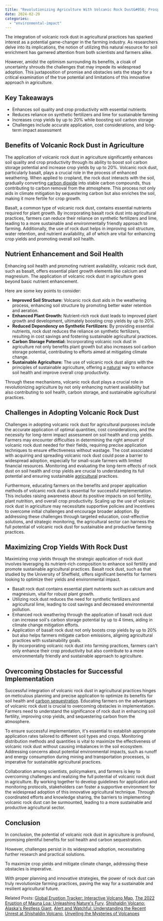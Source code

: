 ```yaml
---
title: "Revolutionizing Agriculture With Volcanic Rock Dust&#058; Prospects and Challenges"
date: 2024-02-29
categories: 
  - "environmental-impact"
---
```


The integration of volcanic rock dust in agricultural practices has sparked interest as a potential game-changer in the farming industry. As researchers delve into its implications, the notion of utilizing this natural resource for soil enrichment has garnered attention from both scientists and farmers alike.

However, amidst the optimism surrounding its benefits, a cloak of uncertainty shrouds the challenges that may impede its widespread adoption. This juxtaposition of promise and obstacles sets the stage for a critical examination of the true potential and limitations of this innovative approach in agriculture.

## Key Takeaways

- Enhances soil quality and crop productivity with essential nutrients
- Reduces reliance on synthetic fertilizers and lime for sustainable farming
- Increases crop yields by up to 20% while boosting soil carbon storage
- Challenges include accurate application, cost considerations, and long-term impact assessment

## Benefits of Volcanic Rock Dust in Agriculture

The application of volcanic rock dust in agriculture significantly enhances soil quality and crop productivity through its ability to boost soil carbon storage potential and increase crop yields by up to 20%. Volcanic rock dust, particularly basalt, plays a crucial role in the process of enhanced weathering. When applied to cropland, the rock dust interacts with the soil, gradually converting [carbon dioxide](https://magmamatters.com/geothermal-energy-and-its-volcanic-origins/ "Geothermal Energy and Its Volcanic Origins") into stable carbon compounds, thus contributing to carbon removal from the atmosphere. This process not only aids in climate mitigation by sequestering carbon but also enriches the soil, making it more fertile for crop growth.

Basalt, a common type of volcanic rock dust, contains essential nutrients required for plant growth. By incorporating basalt rock dust into agricultural practices, farmers can reduce their reliance on synthetic fertilizers and lime, leading to a more sustainable and environmentally friendly approach to farming. Additionally, the use of rock dust helps in improving soil structure, water retention, and nutrient availability, all of which are vital for enhancing crop yields and promoting overall soil health.

## Nutrient Enhancement and Soil Health

Enhancing soil health and promoting nutrient availability, volcanic rock dust, such as basalt, offers essential plant growth elements like calcium and magnesium. The application of volcanic rock dust in agriculture goes beyond basic nutrient enhancement.

Here are some key points to consider:

- **Improved Soil Structure:** Volcanic rock dust aids in the weathering process, enhancing soil structure by promoting better water retention and aeration.
- **Enhanced Plant Growth:** Nutrient-rich rock dust leads to improved plant growth and development, ultimately boosting crop yields by up to 20%.
- **Reduced Dependency on Synthetic Fertilizers:** By providing essential nutrients, rock dust reduces the reliance on synthetic fertilizers, resulting in cost savings and fostering sustainable agricultural practices.
- **Carbon Storage Potential:** Incorporating volcanic rock dust in agriculture not only benefits plant growth but also increases soil carbon storage potential, contributing to efforts aimed at mitigating climate change.
- **Sustainable Agriculture:** The use of volcanic rock dust aligns with the principles of sustainable agriculture, offering a [natural](https://magmamatters.com/the-art-and-science-of-volcano-monitoring/ "The Art and Science of Volcano Monitoring") way to enhance soil health and improve overall crop productivity.

Through these mechanisms, volcanic rock dust plays a crucial role in revolutionizing agriculture by not only enhancing nutrient availability but also contributing to soil health, carbon storage, and sustainable agricultural practices.

## Challenges in Adopting Volcanic Rock Dust

Challenges in adopting volcanic rock dust for agricultural purposes include the accurate application of optimal quantities, cost considerations, and the necessity for long-term impact assessment on soil health and crop yields. Farmers may encounter difficulties in determining the right amount of volcanic rock dust needed for their fields, requiring precise application techniques to ensure effectiveness without wastage. The cost associated with acquiring and spreading volcanic rock dust could pose a barrier to widespread adoption, especially for small-scale farmers with limited financial resources. Monitoring and evaluating the long-term effects of rock dust on soil health and crop yields are crucial to understanding its full potential and ensuring sustainable [agricultural](https://magmamatters.com/understanding-volcanic-formation-a-comprehensive-guide/ "Understanding Volcanic Formation: A Comprehensive Guide") practices.

Furthermore, educating farmers on the benefits and proper application methods of volcanic rock dust is essential for successful implementation. This includes raising awareness about its positive impacts on soil fertility, plant nutrition, and overall crop productivity. Scaling up the use of volcanic rock dust in agriculture may necessitate supportive policies and incentives to overcome initial challenges and encourage broader adoption. By addressing these challenges through targeted education, cost-effective solutions, and strategic monitoring, the agricultural sector can harness the full potential of volcanic rock dust for sustainable and productive farming practices.

## Maximizing Crop Yields With Rock Dust

Maximizing crop yields through the strategic application of rock dust involves leveraging its nutrient-rich composition to enhance soil fertility and promote sustainable agricultural practices. Basalt rock dust, such as that studied by the University of Sheffield, offers significant benefits for farmers looking to optimize their yields and environmental impact.

- Basalt rock dust contains essential plant nutrients such as calcium and magnesium, vital for robust plant growth.
- Utilizing rock dust reduces the need for synthetic fertilizers and agricultural lime, leading to cost savings and decreased environmental pollution.
- Enhanced rock weathering through the application of basalt rock dust can increase soil's carbon storage potential by up to 4 times, aiding in climate change mitigation efforts.
- Application of basalt rock dust not only boosts crop yields by up to 20% but also helps farmers mitigate carbon emissions, aligning agricultural practices with sustainability goals.
- By incorporating volcanic rock dust into farming practices, farmers can't only enhance their crop productivity but also contribute to a more environmentally friendly and sustainable approach to agriculture.

## Overcoming Obstacles for Successful Implementation

Successful integration of volcanic rock dust in agricultural practices hinges on meticulous planning and precise application to optimize its benefits for soil health and [carbon sequestration](https://magmamatters.com/the-role-of-volcanoes-in-earths-carbon-cycle-5/ "The Role Of Volcanoes In Earth’s Carbon Cycle"). Educating farmers on the advantages of volcanic rock dust is crucial to overcoming obstacles in implementation. Farmers need to understand the significance of rock dust in enhancing soil fertility, improving crop yields, and sequestering carbon from the atmosphere.

To ensure successful implementation, it's essential to establish appropriate application rates tailored to different soil types and crops. Monitoring distribution methods and quantities is vital to maximize the effectiveness of volcanic rock dust without causing imbalances in the soil ecosystem. Addressing concerns about potential environmental impacts, such as runoff and energy consumption during mining and transportation processes, is imperative for sustainable agricultural practices.

Collaboration among scientists, policymakers, and farmers is key to overcoming challenges and realizing the full potential of volcanic rock dust in agriculture. By working together to develop guidelines for application and monitoring protocols, stakeholders can foster a supportive environment for the widespread adoption of this innovative agricultural technique. Through coordinated efforts and knowledge sharing, the barriers to implementing volcanic rock dust can be surmounted, leading to a more sustainable and productive agricultural sector.

## Conclusion

In conclusion, the potential of volcanic rock dust in agriculture is profound, promising plentiful benefits for soil health and carbon sequestration.

However, challenges persist in its widespread adoption, necessitating further research and practical solutions.

To maximize crop yields and mitigate climate change, addressing these obstacles is imperative.

With proper planning and innovative strategies, the power of rock dust can truly revolutionize farming practices, paving the way for a sustainable and resilient agricultural future.

Related Posts: [Global Eruption Tracker: Interactive Volcano Map](https://magmamatters.com/global-eruption-tracker-interactive-volcano-map/), [The 2022 Eruption of Mauna Loa: Unleashing Nature's Fury](https://magmamatters.com/the-2022-eruption-of-mauna-loa-unleashing-natures-fury/), [Shishaldin Volcano: Alaska's Restless Giant](https://magmamatters.com/shishaldin-volcano-alaskas-restless-giant/), [Alert and Watchful: Understanding the Recent Unrest at Shishaldin Volcano](https://magmamatters.com/alert-and-watchful-understanding-the-recent-unrest-at-shishaldin-volcano/), [Unveiling the Mysteries of Volcanoes](https://magmamatters.com/unveiling-the-mysteries-of-volcanoes/)
